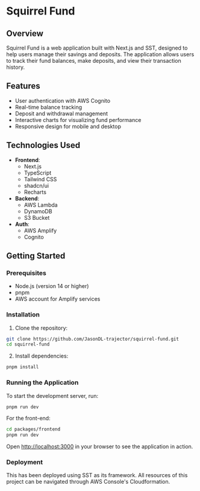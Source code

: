 # Squirrel Fund

## Overview

Squirrel Fund is a web application built with Next.js and SST, designed to help users manage their savings and deposits. The application allows users to track their fund balances, make deposits, and view their transaction history.

## Features

- User authentication with AWS Cognito
- Real-time balance tracking
- Deposit and withdrawal management
- Interactive charts for visualizing fund performance
- Responsive design for mobile and desktop

## Technologies Used

- **Frontend**: 
  - Next.js
  - TypeScript
  - Tailwind CSS
  - shadcn/ui
  - Recharts
- **Backend**: 
  - AWS Lambda
  - DynamoDB
  - S3 Bucket
- **Auth**:
  - AWS Amplify
  - Cognito

## Getting Started

### Prerequisites

- Node.js (version 14 or higher)
- pnpm
- AWS account for Amplify services

### Installation

1. Clone the repository:

```bash
git clone https://github.com/JasonDL-trajector/squirrel-fund.git
cd squirrel-fund

```

2. Install dependencies:

```bash
pnpm install
```

### Running the Application

To start the development server, run:


```bash
pnpm run dev

```

For the front-end:

```bash
cd packages/frontend
pnpm run dev

```


Open [http://localhost:3000](http://localhost:3000) in your browser to see the application in action.

### Deployment

This has been deployed using SST as its framework. All resources of this project can be navigated through AWS Console's Cloudformation.
